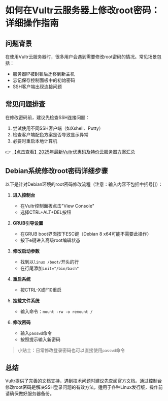 # 如何在Vultr云服务器上修改root密码：详细操作指南

## 问题背景

在使用Vultr云服务器时，很多用户会遇到需要修改root密码的情况。常见场景包括：
- 服务器IP被封锁后迁移到新主机
- 忘记保存控制面板中的初始密码
- SSH客户端出现连接问题

## 常见问题排查

在修改密码前，建议先检查SSH连接问题：
1. 尝试使用不同SSH客户端（如Xshell、Putty）
2. 检查客户端配色方案是否导致显示异常
3. 必要时重启本地计算机

👉 [【点击查看】2025年最新Vultr优惠码及特价云服务器方案汇总](https://bit.ly/VuLtr)

## Debian系统修改root密码详细步骤

以下是针对Debian环境的root密码修改流程（注意：输入内容不包括中括号[]）：

1. **进入控制台**
   - 在Vultr控制面板点击"View Console"
   - 选择CTRL+ALT+DEL按钮

2. **GRUB引导设置**
   - 在GRUB boot界面按下ESC键（Debian 8 x64可能不需要此操作）
   - 按下e键进入高级root编辑状态

3. **修改启动参数**
   - 找到以`linux /boot/`开头的行
   - 在行尾添加`init="/bin/bash"`

4. **重启系统**
   - 按CTRL-X或F10重启

5. **挂载文件系统**
   - 输入命令：`mount -rw -o remount /`

6. **修改密码**
   - 输入`passwd`命令
   - 按照提示输入新密码

> 小贴士：日常修改登录密码也可以直接使用`passwd`命令

## 总结

Vultr提供了完善的文档支持，遇到技术问题时建议先查阅官方文档。通过控制台修改root密码是解决SSH登录问题的有效方法，适用于各种Linux发行版，操作前请确保做好服务器备份。
